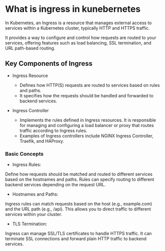 # What is ingress in kunebernetes

In Kubernetes, an Ingress is a resource that manages external access to services within a Kubernetes cluster, typically HTTP and HTTPS traffic.

It provides a way to configure and control how requests are routed to your services, offering features such as load balancing, SSL termination, and URL path-based routing.

## Key Components of Ingress

- Ingress Resource

  - Defines how HTTP(S) requests are routed to services based on rules and paths.
  - It specifies how the requests should be handled and forwarded to backend services.

- Ingress Controller

  - Implements the rules defined in Ingress resources. It is responsible for managing and configuring a load balancer or proxy that routes traffic according to Ingress rules.
  - Examples of Ingress controllers include NGINX Ingress Controller, Traefik, and HAProxy.

### Basic Concepts

- Ingress Rules:

Define how requests should be matched and routed to different services based on the hostnames and paths.
Rules can specify routing to different backend services depending on the request URL.

- Hostnames and Paths:

Ingress rules can match requests based on the host (e.g., example.com) and the URL path (e.g., /api).
This allows you to direct traffic to different services within your cluster.

- TLS Termination:

Ingress can manage SSL/TLS certificates to handle HTTPS traffic. It can terminate SSL connections and forward plain HTTP traffic to backend services.
